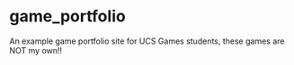 game_portfolio
==============

An example game portfolio site for UCS Games students, these games are NOT my own!!
